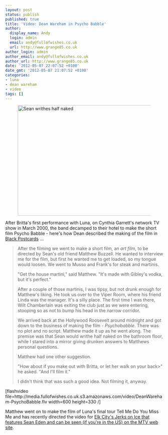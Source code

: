 ```yaml
---
layout: post
status: publish
published: true
title: 'Video: Dean Wareham in Psycho Babble'
author:
  display_name: Andy
  login: admin
  email: andy@fullofwishes.co.uk
  url: http://www.grange85.co.uk
author_login: admin
author_email: andy@fullofwishes.co.uk
author_url: http://www.grange85.co.uk
date: '2012-05-07 22:07:52 +0100'
date_gmt: '2012-05-07 21:07:52 +0100'
categories:
- luna
- dean wareham
- video
tags: []
---
```

<p><figure class="caption aligncenter" width="550" caption="Sean writhes half naked"><img alt="Sean writhes half naked" src="http://media.fullofwishes.co.uk/05-dean_wareham/pictures/CIRCUIT_9_01_Title_1_Chapter_21_00001.jpg" title="Still from Psycho Babble" width="550" height="352" /><figcaption class="caption-text"></figcaption></figure>
After Britta's first performance with Luna, on Cynthia Garrett's network TV show in March 2000, the band decamped to their hotel to make the short film Psycho Babble - here's how Dean described the making of the film in <a href="http://www.amazon.com/gp/product/0143115480/ref=as_li_ss_tl?ie=UTF8&tag=aheadfullofwi-20&linkCode=as2&camp=1789&creative=390957&creativeASIN=0143115480">Black Postcards</a><img src="http://www.assoc-amazon.com/e/ir?t=aheadfullofwi-20&l=as2&o=1&a=0143115480" width="1" height="1" border="0" alt="" style="border:none !important; margin:0px !important;" /> ...</p>
<blockquote><p>After the filming we went to make a short film, an <em>art film</em>, to be directed by Sean's old friend Matthew Buzzell. He wanted to interview me for the film, but first he wanted me to get loaded, so my tongue would loosen. We went to Musso and Frank's for steak and martinis.</p>
<p>"Get the house martini," said Matthew. "It's made with Gibley's vodka, but it's perfect."</p>
<p>After a couple of those martinis, I was tipsy, but not drunk enough for Matthew's liking. He took us over to the Viper Room, where his friend Linda was the manager. It's a silly place. The first time I was there, Wilt Chamberlain was exiting the club just as we were entering, stooping so as not to bump his head in the narrow corridor.</p>
<p>We arrived back at the Hollywood Roosevelt around midnight and got down to the business of making the film - <em>Psychobabble</em>. There was no plot and no script. Matthew made it up as he went along. The premise was that Sean would writhe half naked on the bathroom floor, while I stared into a mirror giving drunken answers to Matthews personal questions.</p>
<p>Matthew had one other suggestion.</p>
<p>"How about if you make out with Britta, or let her walk on your back>" he asked. "And I'll film it."</p>
<p>I didn't think that was such a good idea. Not filming it, anyway.</p></blockquote>
<p>[flashvideo file=http://media.fullofwishes.co.uk.s3.amazonaws.com/video/DeanWareham-PsychoBabble.flv width=600 height=330  /]</p>
<p>Matthew went on to make the film of Luna's final tour Tell Me Do You Miss Me and has recently directed the video for <a href="http://www.mtvhive.com/2012/05/03/elk-city-jerks-on-ice/">Elk City's Jerks on Ice that features Sean Eden and can be seen (if you're in the US) on the MTV web site</a>.</p>
